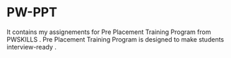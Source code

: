 # PW-PPT
 It contains my assignements for Pre Placement Training Program from PWSKILLS .
 Pre Placement Training Program is designed to make students interview-ready .
